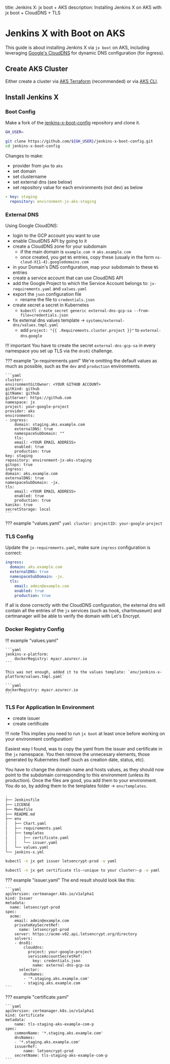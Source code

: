 title: Jenkins X: jx boot + AKS
description: Installing Jenkins X on AKS with jx boot + CloudDNS + TLS

# Jenkins X with Boot on AKS

This guide is about installing Jenkins X via `jx boot` on AKS, including leveraging [Google's CloudDNS](https://cloud.google.com/dns/) for dynamic DNS configuration (for ingress).

## Create AKS Cluster

Either create a cluster via [AKS Terraform](/kubernetes/distributions/aks-terraform.md) (recommended) or via [AKS CLI](/kubernetes/distributions/aks-cli.md).

## Install Jenkins X

### Boot Config

Make a fork of the [jenkins-x-boot-config](https://github.com/jenkins-x/jenkins-x-boot-config.git) repository and clone it.

```bash
GH_USER=
```

```bash
git clone https://github.com/${GH_USER}/jenkins-x-boot-config.git
cd jenkins-x-boot-config
```

Changes to make:

* provider from `gke` to `aks`
* set domain
* set clustername
* set external dns (see below)
* set repository value for each environments (not dev) as below

```yaml
- key: staging
  repository: environment-jx-aks-staging
```

### External DNS

Using Google CloudDNS:

* login to the GCP account you want to use
* enable CloudDNS API by going to it
* create a CloudDNS zone for your subdomain
    * if the main domain is `example.com` -> `aks.example.com`
    * once created, you get `NS` entries, copy these (usualy in the form `ns-cloud-X{1-4}.googledomains.com`
* in your Domain's DNS configuration, map your subdomain to these `NS` entries
* create a service account that can use CloudDNS API
* add the Google Project to which the Service Account belongs to: `jx-requirements.yaml` and `values.yaml`
* export the `json` configuration file
    * rename the file to `credentials.json`
* create secret a secret in Kubernetes
    * `kubectl create secret generic external-dns-gcp-sa --from-file=credentials.json`
* fix external dns values template -> `systems/external-dns/values.tmpl.yaml`
    * add `project: "{{ .Requirements.cluster.project }}"` to `external-dns`.`google`

!!! important
    You have to create the secret `external-dns-gcp-sa` in every namespace you set up TLS via the `dns01` challenge.

??? example "jx-requirements.yaml"
    We're omitting the default values as much as possible, such as the `dev` and `production` environments.

    ```yaml
    cluster:
    environmentGitOwner: <YOUR GITHUB ACCOUNT>
    gitKind: github
    gitName: github
    gitServer: https://github.com
    namespace: jx
    project: your-google-project
    provider: aks
    environments:
    - ingress:
        domain: staging.aks.example.com
        externalDNS: true
        namespaceSubDomain: ""
        tls:
        email: <YOUR EMAIL ADDRESS>
        enabled: true
        production: true
    key: staging
    repository: environment-jx-aks-staging
    gitops: true
    ingress:
    domain: aks.example.com
    externalDNS: true
    namespaceSubDomain: -jx.
    tls:
        email: <YOUR EMAIL ADDRESS>
        enabled: true
        production: true
    kaniko: true
    secretStorage: local
    ```

??? example "values.yaml"
    ```yaml
    cluster:
        projectID: your-google-project
    ```

### TLS Config

Update the `jx-requirements.yaml`, make sure `ingress` configuration is correct:

```yaml
ingress:
  domain: aks.example.com
  externalDNS: true
  namespaceSubDomain: -jx.
  tls:
    email: admin@example.com
    enabled: true
    production: true
```

If all is done correctly with the CloudDNS configuration, the external dns will contain all the entries of the `jx` services (such as hook, chartmuseum) and certmanager will be able to verify the domain with Let's Encrypt.

### Docker Registry Config

!!! example "values.yaml"

    ```yaml
    jenkins-x-platform:
        dockerRegistry: myacr.azurecr.io
    ```

    This was not enough, added it to the values template: `env/jenkins-x-platform/values.tmpl.yaml`

    ```yaml
    dockerRegistry: myacr.azurecr.io
    ```

### TLS For Application In Environment

* create issuer
* create certificate

!!! note
    This implies you need to run `jx boot` at least once before working on your environment configuration!

Easiest way I found, was to copy the yaml from the issuer and certificate in the `jx` namespace.
You then remove the unnecesary elements, those generated by Kubernetes itself (such as creation date, status, etc).

You have to change the domain name and hosts values, as they should now point to the subdomain corresponding to this environment (unless its production).
Once the files are good, you add them to your environment.
You do so, by adding them to the templates folder -> `env/templates`.

```bash hl_lines="10 11"
.
├── Jenkinsfile
├── LICENSE
├── Makefile
├── README.md
├── env
│   ├── Chart.yaml
│   ├── requirements.yaml
│   ├── templates
│   │   ├── certificate.yaml
│   │   └── issuer.yaml
│   └── values.yaml
└── jenkins-x.yml
```

```bash
kubectl -n jx get issuer letsencrypt-prod -o yaml
```

```bash
kubectl -n jx get certificate tls-<unique to your cluster>-p -o yaml
```

??? example "issuer.yaml"
    The end result should look like this:

    ```yaml
    apiVersion: certmanager.k8s.io/v1alpha1
    kind: Issuer
    metadata:
      name: letsencrypt-prod
    spec:
      acme:
        email: admin@example.com
        privateKeySecretRef:
          name: letsencrypt-prod
        server: https://acme-v02.api.letsencrypt.org/directory
        solvers:
        - dns01:
            clouddns:
              project: your-google-project
              serviceAccountSecretRef:
                key: credentials.json
                name: external-dns-gcp-sa
          selector:
            dnsNames:
            - '*.staging.aks.example.com'
            - staging.aks.example.com
    ```

??? example "certificate.yaml"

    ```yaml
    apiVersion: certmanager.k8s.io/v1alpha1
    kind: Certificate
    metadata:
        name: tls-staging-aks-example-com-p
    spec:
        commonName: '*.staging.aks.example.com'
        dnsNames:
        - '*.staging.aks.example.com'
        issuerRef:
            name: letsencrypt-prod
        secretName: tls-staging-aks-example-com-p
    ```